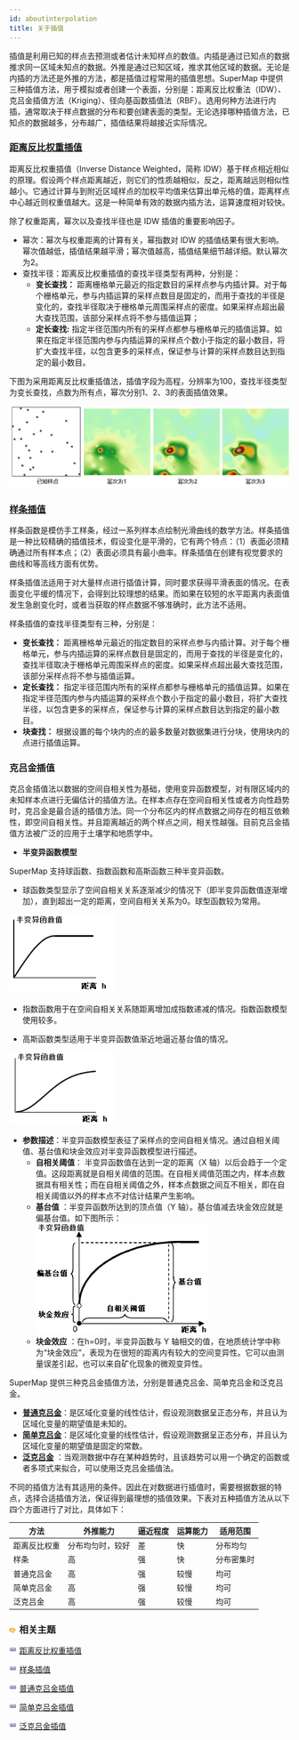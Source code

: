 ```yaml
---
id: aboutinterpolation
title: 关于插值
---
```

插值是利用已知的样点去预测或者估计未知样点的数值。内插是通过已知点的数据推求同一区域未知点的数据。外推是通过已知区域，推求其他区域的数据。无论是内插的方法还是外推的方法，都是插值过程常用的插值思想。SuperMap
中提供三种插值方法，用于模拟或者创建一个表面，分别是：距离反比权重法（IDW）、克吕金插值方法（Kriging）、径向基函数插值法（RBF）。选用何种方法进行内插，通常取决于样点数据的分布和要创建表面的类型。无论选择哪种插值方法，已知点的数据越多，分布越广，插值结果将越接近实际情况。

### [距离反比权重插值](IDWinterpolation)

距离反比权重插值（Inverse Distance Weighted，简称
IDW）基于样点相近相似的原理。假设两个样点距离越近，则它们的性质越相似，反之，距离越远则相似性越小。它通过计算与到附近区域样点的加权平均值来估算出单元格的值，距离样点中心越近则权重值越大。这是一种简单有效的数据内插方法，运算速度相对较快。

除了权重距离，幂次以及查找半径也是 IDW 插值的重要影响因子。

* 幂次：幂次与权重距离的计算有关，幂指数对 IDW 的插值结果有很大影响。幂次值越低，插值结果越平滑；幂次值越高，插值结果细节越详细。默认幂次为2。
* 查找半径：距离反比权重插值的查找半径类型有两种，分别是：
  * **变长查找：** 距离栅格单元最近的指定数目的采样点参与内插计算。对于每个栅格单元，参与内插运算的采样点数目是固定的，而用于查找的半径是变化的，查找半径取决于栅格单元周围采样点的密度。如果采样点超出最大查找范围，该部分采样点将不参与插值运算；
  * **定长查找:** 指定半径范围内所有的采样点都参与栅格单元的插值运算。如果在指定半径范围内参与内插运算的采样点个数小于指定的最小数目，将扩大查找半径，以包含更多的采样点，保证参与计算的采样点数目达到指定的最小数目。

下图为采用距离反比权重插值法，插值字段为高程，分辨率为100，查找半径类型为变长查找，点数为所有点，幂次分别1、2、3的表面插值效果。

![](img/sampleIDW.png) 

### [样条插值](Splineinterpolation)

样条函数是模仿手工样条，经过一系列样本点绘制光滑曲线的数学方法。样条插值是一种比较精确的插值技术，假设变化是平滑的，它有两个特点：（1）表面必须精确通过所有样本点；（2）表面必须具有最小曲率。样条插值在创建有视觉要求的曲线和等高线方面有优势。

样条插值法适用于对大量样点进行插值计算，同时要求获得平滑表面的情况。在表面变化平缓的情况下，会得到比较理想的结果。而如果在较短的水平距离内表面值发生急剧变化时，或者当获取的样点数据不够准确时，此方法不适用。

样条插值的查找半径类型有三种，分别是：

* **变长查找：** 距离栅格单元最近的指定数目的采样点参与内插计算。对于每个栅格单元，参与内插运算的采样点数目是固定的，而用于查找的半径是变化的，查找半径取决于栅格单元周围采样点的密度。如果采样点超出最大查找范围，该部分采样点将不参与插值运算。
* **定长查找：** 指定半径范围内所有的采样点都参与栅格单元的插值运算。如果在指定半径范围内参与内插运算的采样点个数小于指定的最小数目，将扩大查找半径，以包含更多的采样点，保证参与计算的采样点数目达到指定的最小数目。
* **块查找：** 根据设置的每个块内的点的最多数量对数据集进行分块，使用块内的点进行插值运算。

### 克吕金插值

克吕金插值法以数据的空间自相关性为基础，使用变异函数模型，对有限区域内的未知样本点进行无偏估计的插值方法。在样本点存在空间自相关性或者方向性趋势时，克吕金是最合适的插值方法。同一个分布区内的样点数据之间存在的相互依赖性，即空间自相关性。并且距离越近的两个样点之间，相关性越强。目前克吕金插值方法被广泛的应用于土壤学和地质学中。

* **半变异函数模型**

SuperMap 支持球函数、指数函数和高斯函数三种半变异函数。

  * 球函数类型显示了空间自相关关系逐渐减少的情况下（即半变异函数值逐渐增加），直到超出一定的距离，空间自相关关系为0。球型函数较为常用。
  
![](img/Sphericalmodel.png)  

 * 指数函数用于在空间自相关关系随距离增加成指数递减的情况。指数函数模型使用较多。

[](img/Exponentialmodel.png)  

  * 高斯函数类型适用于半变异函数值渐近地逼近基台值的情况。

![](img/Gaussianmodel.png)  

  * **参数描述**：半变异函数模型表征了采样点的空间自相关情况。通过自相关阈值、基台值和块金效应对半变异函数模型进行描述。
    * **自相关阈值**： 半变异函数值在达到一定的距离（X 轴）以后会趋于一个定值。这段距离就是自相关阈值的范围。在自相关阈值范围之内，样本点数据具有相关性；而在自相关阈值之外，样本点数据之间互不相关，即在自相关阈值以外的样本点不对估计结果产生影响。
    * **基台值** ：半变异函数所达到的顶点值（Y 轴）。基台值减去块金效应就是偏基台值。如下图所示：![](img/ModelParameter.png)  
    * **块金效应** ：在h=0时，半变异函数与 Y 轴相交的值，在地质统计学中称为“块金效应”，表现为在很短的距离内有较大的空间变异性。它可以由测量误差引起，也可以来自矿化现象的微观变异性。

SuperMap 提供三种克吕金插值方法，分别是普通克吕金、简单克吕金和泛克吕金。

- **[普通克吕金](OrdinaryKriging)**：是区域化变量的线性估计，假设观测数据呈正态分布，并且认为区域化变量的期望值是未知的。
- **[简单克吕金](SimpleKriging)**：是区域化变量的线性估计，假设观测数据呈正态分布，并且认为区域化变量的期望值是固定的常数。
- **[泛克吕金](UniversalKriging)** ：当观测数据中存在某种趋势时，且该趋势可以用一个确定的函数或者多项式来拟合，可以使用泛克吕金插值法。

不同的插值方法有其适用的条件。因此在对数据进行插值时，需要根据数据的特点，选择合适插值方法，保证得到最理想的插值效果。下表对五种插值方法从以下四个方面进行了对比，具体如下：

方法 | 外推能力 | 逼近程度 | 运算能力 | 适用范围  
---|---|---|---|---  
距离反比权重 | 分布均匀时，较好 | 差 | 快 | 分布均匀  
样条 | 高 | 强 | 快 | 分布密集时  
普通克吕金 | 高 | 强 | 较慢 | 均可  
简单克吕金 | 高 | 强 | 较慢 | 均可  
泛克吕金 | 高 | 强 | 较慢 | 均可  
  
### ![](../../../img/seealso.png) 相关主题

![](../../../img/smalltitle.png) [距离反比权重插值](IDWinterpolation)

![](../../../img/smalltitle.png) [样条插值](Splineinterpolation)

![](../../../img/smalltitle.png) [普通克吕金插值](OrdinaryKriging)

![](../../../img/smalltitle.png) [简单克吕金插值](SimpleKriging)

![](../../../img/smalltitle.png) [泛克吕金插值](UniversalKriging)